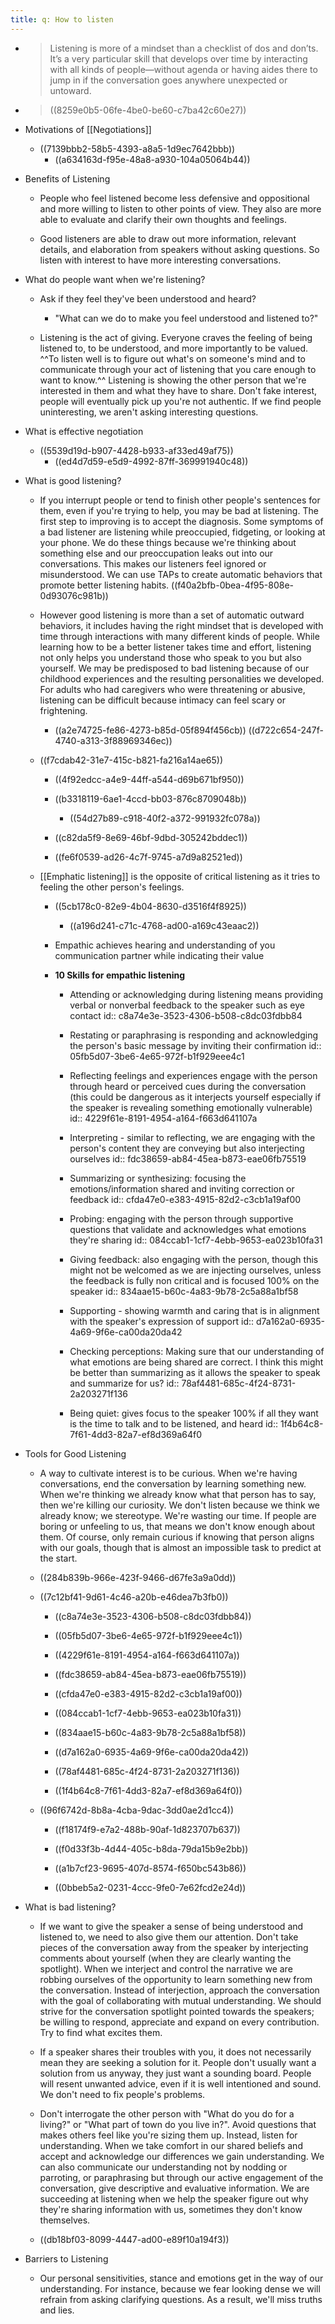 ```yaml
---
title: q: How to listen
---
```


- > Listening is more of a mindset than a checklist of dos and don’ts. It’s a very particular skill that develops over time by interacting with all kinds of people—without agenda or having aides there to jump in if the conversation goes anywhere unexpected or untoward.

- > ((8259e0b5-06fe-4be0-be60-c7ba42c60e27)) 

- Motivations of [[Negotiations]]
	 - ((7139bbb2-58b5-4393-a8a5-1d9ec7642bbb))
		 - ((a634163d-f95e-48a8-a930-104a05064b44))

- Benefits of Listening
	 - People who feel listened become less defensive and oppositional and more willing to listen to other points of view. They also are more able to evaluate and clarify their own thoughts and feelings. 

	 - Good listeners are able to draw out more information, relevant details, and elaboration from speakers without asking questions. So listen with interest to have more interesting conversations.

- What do people want when we're listening?
	 - Ask if they feel they've been understood and heard?
		 - "What can we do to make you feel understood and listened to?"

	 - Listening is the act of giving. Everyone craves the feeling of being listened to, to be understood, and more importantly to be valued. ^^To listen well is to figure out what's on someone's mind and to communicate through your act of listening that you care enough to want to know.^^ Listening is showing the other person that we're interested in them and what they have to share. Don't fake interest, people will eventually pick up you're not authentic. If we find people uninteresting, we aren't asking interesting questions. 

- What is effective negotiation
	 - ((5539d19d-b907-4428-b933-af33ed49af75))
		 - ((ed4d7d59-e5d9-4992-87ff-369991940c48))

- What is good listening?
	 - If you interrupt people or tend to finish other people's sentences for them, even if you're trying to help, you may be bad at listening. The first step to improving is to accept the diagnosis. Some symptoms of a bad listener are listening while preoccupied, fidgeting, or looking at your phone. We do these things because we're thinking about something else and our preoccupation leaks out into our conversations. This makes our listeners feel ignored or misunderstood. We can use TAPs to create automatic behaviors that promote better listening habits. ((f40a2bfb-0bea-4f95-808e-0d93076c981b))

	 - However good listening is more than a set of automatic outward behaviors, it includes having the right mindset that is developed with time through interactions with many different kinds of people. While learning how to be a better listener takes time and effort, listening not only helps you understand those who speak to you but also yourself. We may be predisposed to bad listening because of our childhood experiences and the resulting personalities we developed. For adults who had caregivers who were threatening or abusive, listening can be difficult because intimacy can feel scary or frightening. 
		 - ((a2e74725-fe86-4273-b85d-05f894f456cb)) ((d722c654-247f-4740-a313-3f88969346ec))

	 - ((f7cdab42-31e7-415c-b821-fa216a14ae65))
		 - ((4f92edcc-a4e9-44ff-a544-d69b671bf950))

		 - ((b3318119-6ae1-4ccd-bb03-876c8709048b))
			 - ((54d27b89-c918-40f2-a372-991932fc078a))

		 - ((c82da5f9-8e69-46bf-9dbd-305242bddec1))

		 - ((fe6f0539-ad26-4c7f-9745-a7d9a82521ed))

	 - [[Emphatic listening]] is the opposite of critical listening as it tries to feeling the other person's feelings. 
		 - ((5cb178c0-82e9-4b04-8630-d3516f4f8925))
			 - ((a196d241-c71c-4768-ad00-a169c43eaac2))

		 - Empathic achieves hearing and understanding of you communication partner while indicating their value

		 - **10 Skills for empathic listening**
			 - Attending or acknowledging during listening means providing verbal or nonverbal feedback to the speaker such as eye contact
id:: c8a74e3e-3523-4306-b508-c8dc03fdbb84

			 - Restating or paraphrasing is responding and acknowledging the person's basic message by inviting their confirmation
id:: 05fb5d07-3be6-4e65-972f-b1f929eee4c1

			 - Reflecting feelings and experiences engage with the person through heard or perceived cues during the conversation (this could be dangerous as it interjects yourself especially if the speaker is revealing something emotionally vulnerable) 
id:: 4229f61e-8191-4954-a164-f663d641107a

			 - Interpreting - similar to reflecting, we are engaging with the person's content they are conveying but also interjecting ourselves 
id:: fdc38659-ab84-45ea-b873-eae06fb75519

			 - Summarizing or synthesizing: focusing the emotions/information shared and inviting correction or feedback
id:: cfda47e0-e383-4915-82d2-c3cb1a19af00

			 - Probing: engaging with the person through supportive questions that validate and acknowledges what emotions they're sharing
id:: 084ccab1-1cf7-4ebb-9653-ea023b10fa31

			 - Giving feedback: also engaging with the person, though this might not be welcomed as we are injecting ourselves, unless the feedback is fully non critical and is focused 100% on the speaker
id:: 834aae15-b60c-4a83-9b78-2c5a88a1bf58

			 - Supporting - showing warmth and caring that is in alignment with the speaker's expression of support
id:: d7a162a0-6935-4a69-9f6e-ca00da20da42

			 - Checking perceptions: Making sure that our understanding of what emotions are being shared are correct. I think this might be better than summarizing as it allows the speaker to speak and summarize for us?
id:: 78af4481-685c-4f24-8731-2a203271f136

			 - Being quiet: gives focus to the speaker 100% if all they want is the time to talk and to be listened, and heard
id:: 1f4b64c8-7f61-4dd3-82a7-ef8d369a64f0

- Tools for Good Listening
	 - A way to cultivate interest is to be curious. When we're having conversations, end the conversation by learning something new. When we're thinking we already know what that person has to say, then we're killing our curiosity. We don't listen because we think we already know; we stereotype. We're wasting our time. If people are boring or unfeeling to us, that means we don't know enough about them. Of course, only remain curious if knowing that person aligns with our goals, though that is almost an impossible task to predict at the start.

	 - ((284b839b-966e-423f-9466-d67fe3a9a0dd))

	 - ((7c12bf41-9d61-4c46-a20b-e46dea7b3fb0))
		 - ((c8a74e3e-3523-4306-b508-c8dc03fdbb84))

		 - ((05fb5d07-3be6-4e65-972f-b1f929eee4c1))

		 - ((4229f61e-8191-4954-a164-f663d641107a))

		 - ((fdc38659-ab84-45ea-b873-eae06fb75519))

		 - ((cfda47e0-e383-4915-82d2-c3cb1a19af00))

		 - ((084ccab1-1cf7-4ebb-9653-ea023b10fa31))

		 - ((834aae15-b60c-4a83-9b78-2c5a88a1bf58))

		 - ((d7a162a0-6935-4a69-9f6e-ca00da20da42))

		 - ((78af4481-685c-4f24-8731-2a203271f136))

		 - ((1f4b64c8-7f61-4dd3-82a7-ef8d369a64f0))

	 - ((96f6742d-8b8a-4cba-9dac-3dd0ae2d1cc4))
		 - ((f18174f9-e7a2-488b-90af-1d823707b637))

		 - ((f0d33f3b-4d44-405c-b8da-79da15b9e2bb))

		 - ((a1b7cf23-9695-407d-8574-f650bc543b86))

		 - ((0bbeb5a2-0231-4ccc-9fe0-7e62fcd2e24d))

- What is bad listening?
	 - If we want to give the speaker a sense of being understood and listened to, we need to also give them our attention. Don't take pieces of the conversation away from the speaker by interjecting comments about yourself (when they are clearly wanting the spotlight). When we interject and control the narrative we are robbing ourselves of the opportunity to learn something new from the conversation. Instead of interjection, approach the conversation with the goal of collaborating with mutual understanding. We should strive for the conversation spotlight pointed towards the speakers; be willing to respond, appreciate and expand on every contribution. Try to find what excites them. 

	 - If a speaker shares their troubles with you, it does not necessarily mean they are seeking a solution for it. People don't usually want a solution from us anyway, they just want a sounding board. People will resent unwanted advice, even if it is well intentioned and sound. We don't need to fix people's problems.

	 - Don't interrogate the other person with "What do you do for a living?" or "What part of town do you live in?". Avoid questions that makes others feel like you're sizing them up. Instead, listen for understanding. When we take comfort in our shared beliefs and accept and acknowledge our differences we gain understanding. We can also communicate our understanding not by nodding or parroting, or paraphrasing but through our active engagement of the conversation, give descriptive and evaluative information. We are succeeding at listening when we help the speaker figure out why they're sharing information with us, sometimes they don't know themselves. 

	 - ((db18bf03-8099-4447-ad00-e89f10a194f3))

- Barriers to Listening
	 - Our personal sensitivities, stance and emotions get in the way of our understanding. For instance, because we fear looking dense we will refrain from asking clarifying questions. As a result, we'll miss truths and lies.
